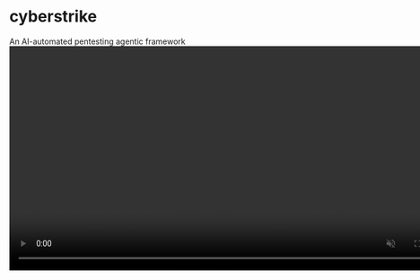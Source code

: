 # cyberstrike
An AI-automated pentesting agentic framework
<video width="800" controls autoplay muted loop>
  <source src="demo-1-720p-noaudio.mp4" type="video/mp4">
  Your browser does not support the video tag.
</video>
